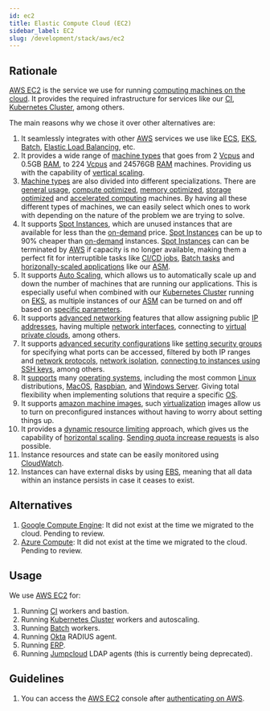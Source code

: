 ```yaml
---
id: ec2
title: Elastic Compute Cloud (EC2)
sidebar_label: EC2
slug: /development/stack/aws/ec2
---
```


## Rationale

[AWS EC2][EC2]
is the service we use for running
[computing machines on the cloud](https://en.wikipedia.org/wiki/Cloud_computing).
It provides the required infrastructure
for services like
our
[CI][CI],
[Kubernetes Cluster][KUBERNETES],
among others.

The main reasons why we chose it
over other alternatives are:

1. It seamlessly integrates with
    other [AWS](/development/stack/aws/)
    services we use like
    [ECS](https://aws.amazon.com/ecs/),
    [EKS](/development/stack/aws/eks/),
    [Batch][BATCH],
    [Elastic Load Balancing](/development/stack/aws/elb/),
    etc.
1. It provides a wide range of
    [machine types](https://aws.amazon.com/ec2/instance-types/)
    that goes from 2
    [Vcpus](https://docs.aws.amazon.com/AWSEC2/latest/UserGuide/instance-optimize-cpu.html)
    and 0.5GB
    [RAM](https://en.wikipedia.org/wiki/Random-access_memory),
    to 224
    [Vcpus](https://docs.aws.amazon.com/AWSEC2/latest/UserGuide/instance-optimize-cpu.html)
    and 24576GB
    [RAM](https://en.wikipedia.org/wiki/Random-access_memory)
    machines.
    Providing us with the capability of
    [vertical scaling](https://www.section.io/blog/scaling-horizontally-vs-vertically/).
1. [Machine types](https://aws.amazon.com/ec2/instance-types/)
    are also divided into different specializations.
    There are
    [general usage](https://docs.aws.amazon.com/AWSEC2/latest/UserGuide/general-purpose-instances.html),
    [compute optimized](https://docs.aws.amazon.com/AWSEC2/latest/UserGuide/compute-optimized-instances.html),
    [memory optimized](https://docs.aws.amazon.com/AWSEC2/latest/UserGuide/memory-optimized-instances.html),
    [storage optimized](https://docs.aws.amazon.com/AWSEC2/latest/UserGuide/storage-optimized-instances.html)
    and
    [accelerated computing](https://docs.aws.amazon.com/AWSEC2/latest/UserGuide/accelerated-computing-instances.html)
    machines.
    By having all these
    different types of machines,
    we can easily select
    which ones to work with
    depending on the nature
    of the problem we are trying to solve.
1. It supports
    [Spot Instances][SPOT],
    which are unused instances
    that are available for less than the
    [on-demand](https://docs.aws.amazon.com/AWSEC2/latest/UserGuide/ec2-on-demand-instances.html)
    price.
    [Spot Instances][SPOT]
    can be up to 90% cheaper
    than
    [on-demand](https://docs.aws.amazon.com/AWSEC2/latest/UserGuide/ec2-on-demand-instances.html)
    instances.
    [Spot Instances][SPOT]
    can can be terminated by
    [AWS](/development/stack/aws/)
    if capacity is no longer available,
    making them a perfect fit
    for interruptible tasks
    like
    [CI/CD jobs][CI],
    [Batch tasks][BATCH]
    and
    [horizonally-scaled applications](https://gitlab.com/fluidattacks/product/-/blob/56683d3cfbc2b1be3ebe8ae6dd4627b066961aa9/makes/applications/integrates/back/deploy/prod/k8s/deployment.yaml#L7)
    like our
    [ASM](https://fluidattacks.com/categories/asm/).
1. It supports
    [Auto Scaling](https://docs.aws.amazon.com/autoscaling/ec2/userguide/what-is-amazon-ec2-auto-scaling.html),
    which allows us to automatically scale up and down
    the number of machines that are running our applications.
    This is especially useful when combined with
    our [Kubernetes Cluster][KUBERNETES]
    running on
    [EKS](/development/stack/aws/eks/),
    as multiple instances of our
    [ASM](https://fluidattacks.com/categories/asm/)
    can be turned on and off
    based on
    [specific parameters](https://gitlab.com/fluidattacks/product/-/blob/56683d3cfbc2b1be3ebe8ae6dd4627b066961aa9/makes/applications/integrates/back/deploy/prod/k8s/deployment.yaml#L7).
1. It supports
    [advanced networking](https://docs.aws.amazon.com/AWSEC2/latest/UserGuide/ec2-networking.html)
    features that allow assigning public
    [IP addresses](https://en.wikipedia.org/wiki/IP_address),
    having multiple
    [network interfaces](https://en.wikipedia.org/wiki/Network_interface),
    connecting to
    [virtual private clouds](https://docs.aws.amazon.com/AWSEC2/latest/UserGuide/using-vpc.html),
    among others.
1. It supports
    [advanced security configurations](https://docs.aws.amazon.com/AWSEC2/latest/UserGuide/ec2-security.html)
    like
    [setting security groups](https://docs.aws.amazon.com/AWSEC2/latest/UserGuide/ec2-security-groups.html)
    for specifying what ports can be accessed,
    filtered by both IP ranges and
    [network protocols](https://en.wikipedia.org/wiki/Lists_of_network_protocols),
    [network isolation](https://docs.aws.amazon.com/AWSEC2/latest/UserGuide/infrastructure-security.html),
    [connecting to instances using SSH keys](https://docs.aws.amazon.com/AWSEC2/latest/UserGuide/ec2-key-pairs.html),
    among others.
1. It
    [supports](https://docs.aws.amazon.com/systems-manager/latest/userguide/prereqs-operating-systems.html)
    many [operating systems](https://en.wikipedia.org/wiki/Operating_system),
    including
    the most common
    [Linux](https://en.wikipedia.org/wiki/Linux)
    distributions,
    [MacOS](https://en.wikipedia.org/wiki/MacOS),
    [Raspbian](https://en.wikipedia.org/wiki/Raspberry_Pi_OS),
    and
    [Windows Server](https://en.wikipedia.org/wiki/Windows_Server).
    Giving total flexibility when implementing solutions
    that require a specific
    [OS](https://en.wikipedia.org/wiki/Operating_system).
1. It supports
    [amazon machine images](https://docs.aws.amazon.com/AWSEC2/latest/UserGuide/AMIs.html),
    such [virtualization](https://en.wikipedia.org/wiki/Virtual_machine)
    images allow us to turn on
    preconfigured instances
    without having to worry
    about setting things up.
1. It provides a
    [dynamic resource limiting](https://docs.aws.amazon.com/AWSEC2/latest/UserGuide/ec2-resource-limits.html)
    approach,
    which gives us the capability of
    [horizontal scaling](https://www.section.io/blog/scaling-horizontally-vs-vertically/).
    [Sending quota increase requests](https://docs.aws.amazon.com/AWSEC2/latest/UserGuide/ec2-resource-limits.html)
    is also possible.
1. Instance resources and state
    can be easily monitored using
    [CloudWatch](/development/stack/aws/cloudwatch/).
1. Instances can have
    external disks by using
    [EBS](/development/stack/aws/ebs),
    meaning that all data within an instance
    persists in case it ceases to exist.

## Alternatives

1. [Google Compute Engine](https://cloud.google.com/compute):
    It did not exist at the time we migrated to the cloud.
    Pending to review.
1. [Azure Compute](https://azure.microsoft.com/en-us/product-categories/compute/):
    It did not exist at the time we migrated to the cloud.
    Pending to review.

## Usage

We use [AWS EC2][EC2] for:

1. Running
    [CI][CI]
    workers and bastion.
1. Running
    [Kubernetes Cluster][KUBERNETES]
    workers and autoscaling.
1. Running
    [Batch][BATCH] workers.
1. Running
    [Okta](/development/stack/okta) RADIUS agent.
1. Running
    [ERP](https://en.wikipedia.org/wiki/Enterprise_resource_planning).
1. Running
    [Jumpcloud](https://jumpcloud.com/)
    LDAP agents (this is currently being deprecated).

## Guidelines

1. You can access the
    [AWS EC2][EC2] console
    after [authenticating on AWS](/development/stack/aws#guidelines).

[EC2]: https://aws.amazon.com/ec2/
[CI]: /development/stack/gitlab-ci
[KUBERNETES]: /development/stack/gitlab-ci
[BATCH]: https://aws.amazon.com/batch/
[SPOT]: https://aws.amazon.com/ec2/spot/
